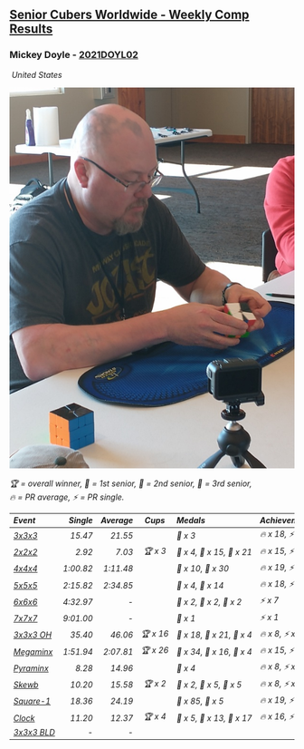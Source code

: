 <style>table {white-space: nowrap;}</style>
<link rel="stylesheet" type="text/css" href="/scw-comp/css/flags.css" />

## [Senior Cubers Worldwide - Weekly Comp Results](/scw-comp/results/)
### Mickey Doyle - [2021DOYL02](https://www.worldcubeassociation.org/persons/2021DOYL02)

<i class="flag flag-US" />&nbsp;United States

![Mickey Doyle](1644595509.jpg)

<span style="white-space: nowrap;">🏆 = overall winner</span>, <span style="white-space: nowrap;">🥇 = 1st senior</span>, <span style="white-space: nowrap;">🥈 = 2nd senior</span>, <span style="white-space: nowrap;">🥉 = 3rd senior</span>, <span style="white-space: nowrap;">🔥 = PR average</span>, <span style="white-space: nowrap;">⚡ = PR single</span>.

| Event | Single | Average | Cups | Medals | Achievements|
| :-- | --: | --: | :--: | :-- | :-- |
| [3x3x3](333.md) | 15.47 | 21.55 |  | 🥉 x 3 | 🔥 x 18, ⚡ x 14 |
| [2x2x2](222.md) | 2.92 | 7.03 | 🏆 x 3 | 🥇 x 4, 🥈 x 15, 🥉 x 21 | 🔥 x 15, ⚡ x 14 |
| [4x4x4](444.md) | 1:00.82 | 1:11.48 |  | 🥈 x 10, 🥉 x 30 | 🔥 x 19, ⚡ x 17 |
| [5x5x5](555.md) | 2:15.82 | 2:34.85 |  | 🥈 x 4, 🥉 x 14 | 🔥 x 18, ⚡ x 14 |
| [6x6x6](666.md) | 4:32.97 | - |  | 🥇 x 2, 🥈 x 2, 🥉 x 2 | ⚡ x 7 |
| [7x7x7](777.md) | 9:01.00 | - |  | 🥈 x 1 | ⚡ x 1 |
| [3x3x3 OH](333oh.md) | 35.40 | 46.06 | 🏆 x 16 | 🥇 x 18, 🥈 x 21, 🥉 x 4 | 🔥 x 8, ⚡ x 9 |
| [Megaminx](minx.md) | 1:51.94 | 2:07.81 | 🏆 x 26 | 🥇 x 34, 🥈 x 16, 🥉 x 4 | 🔥 x 15, ⚡ x 20 |
| [Pyraminx](pyram.md) | 8.28 | 14.96 |  | 🥉 x 4 | 🔥 x 8, ⚡ x 7 |
| [Skewb](skewb.md) | 10.20 | 15.58 | 🏆 x 2 | 🥇 x 2, 🥈 x 5, 🥉 x 5 | 🔥 x 8, ⚡ x 6 |
| [Square-1](sq1.md) | 18.36 | 24.19 |  | 🥈 x 85, 🥉 x 5 | 🔥 x 19, ⚡ x 12 |
| [Clock](clock.md) | 11.20 | 12.37 | 🏆 x 4 | 🥇 x 5, 🥈 x 13, 🥉 x 17 | 🔥 x 16, ⚡ x 16 |
| [3x3x3 BLD](333bf.md) | - | - |  |  |  |

<!-- Global site tag (gtag.js) - Google Analytics -->
<script async src="https://www.googletagmanager.com/gtag/js?id=UA-86348435-3"></script>
<script>window.dataLayer = window.dataLayer || []; function gtag() {dataLayer.push(arguments);} gtag('js', new Date()); gtag('config', 'UA-86348435-3');</script>
